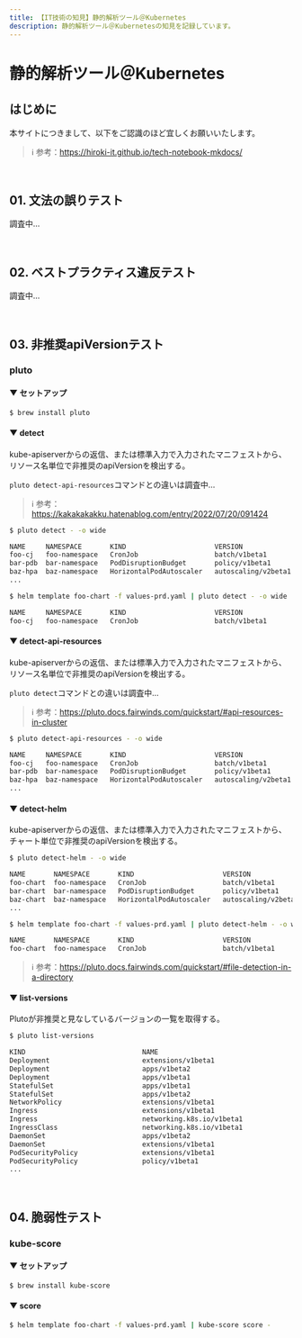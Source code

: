 ```yaml
---
title: 【IT技術の知見】静的解析ツール＠Kubernetes
description: 静的解析ツール＠Kubernetesの知見を記録しています。
---
```


# 静的解析ツール＠Kubernetes

## はじめに

本サイトにつきまして、以下をご認識のほど宜しくお願いいたします。



> ℹ️ 参考：https://hiroki-it.github.io/tech-notebook-mkdocs/

<br>

## 01. 文法の誤りテスト

調査中...

<br>

## 02. ベストプラクティス違反テスト

調査中...


<br>

## 03. 非推奨apiVersionテスト

### pluto

#### ▼ セットアップ

```bash
$ brew install pluto
```

#### ▼ detect

kube-apiserverからの返信、または標準入力で入力されたマニフェストから、リソース名単位で非推奨のapiVersionを検出する。

```pluto detect-api-resources```コマンドとの違いは調査中...

> ℹ️ 参考：https://kakakakakku.hatenablog.com/entry/2022/07/20/091424

```bash
$ pluto detect - -o wide

NAME     NAMESPACE       KIND                      VERSION               REPLACEMENT      DEPRECATED   DEPRECATED IN   REMOVED   REMOVED IN
foo-cj   foo-namespace   CronJob                   batch/v1beta1         batch/v1         true         v1.21.0         false     v1.25.0  
bar-pdb  bar-namespace   PodDisruptionBudget       policy/v1beta1        policy/v1        true         v1.21.0         false     v1.25.0     
baz-hpa  baz-namespace   HorizontalPodAutoscaler   autoscaling/v2beta1   autoscaling/v2   true         v1.22.0         false     v1.25.0    
...
```

```bash
$ helm template foo-chart -f values-prd.yaml | pluto detect - -o wide

NAME     NAMESPACE       KIND                      VERSION               REPLACEMENT      DEPRECATED   DEPRECATED IN   REMOVED   REMOVED IN
foo-cj   foo-namespace   CronJob                   batch/v1beta1         batch/v1         true         v1.21.0         false     v1.25.0  
```


#### ▼ detect-api-resources

kube-apiserverからの返信、または標準入力で入力されたマニフェストから、リソース名単位で非推奨のapiVersionを検出する。

```pluto detect```コマンドとの違いは調査中...

> ℹ️ 参考：https://pluto.docs.fairwinds.com/quickstart/#api-resources-in-cluster

```bash
$ pluto detect-api-resources - -o wide

NAME     NAMESPACE       KIND                      VERSION               REPLACEMENT      DEPRECATED   DEPRECATED IN   REMOVED   REMOVED IN
foo-cj   foo-namespace   CronJob                   batch/v1beta1         batch/v1         true         v1.21.0         false     v1.25.0  
bar-pdb  bar-namespace   PodDisruptionBudget       policy/v1beta1        policy/v1        true         v1.21.0         false     v1.25.0     
baz-hpa  baz-namespace   HorizontalPodAutoscaler   autoscaling/v2beta1   autoscaling/v2   true         v1.22.0         false     v1.25.0    
...
```

#### ▼ detect-helm

kube-apiserverからの返信、または標準入力で入力されたマニフェストから、チャート単位で非推奨のapiVersionを検出する。


```bash
$ pluto detect-helm - -o wide

NAME       NAMESPACE       KIND                      VERSION               REPLACEMENT      DEPRECATED   DEPRECATED IN   REMOVED   REMOVED IN
foo-chart  foo-namespace   CronJob                   batch/v1beta1         batch/v1         true         v1.21.0         false     v1.25.0  
bar-chart  bar-namespace   PodDisruptionBudget       policy/v1beta1        policy/v1        true         v1.21.0         false     v1.25.0     
baz-chart  baz-namespace   HorizontalPodAutoscaler   autoscaling/v2beta1   autoscaling/v2   true         v1.22.0         false     v1.25.0     
...
```


```bash
$ helm template foo-chart -f values-prd.yaml | pluto detect-helm - -o wide

NAME       NAMESPACE       KIND                      VERSION               REPLACEMENT      DEPRECATED   DEPRECATED IN   REMOVED   REMOVED IN
foo-chart  foo-namespace   CronJob                   batch/v1beta1         batch/v1         true         v1.21.0         false     v1.25.0  
```

> ℹ️ 参考：https://pluto.docs.fairwinds.com/quickstart/#file-detection-in-a-directory


#### ▼ list-versions

Plutoが非推奨と見なしているバージョンの一覧を取得する。



```bash
$ pluto list-versions

KIND                             NAME                                   DEPRECATED IN   REMOVED IN   REPLACEMENT                            COMPONENT     
Deployment                       extensions/v1beta1                     v1.9.0          v1.16.0      apps/v1                                k8s           
Deployment                       apps/v1beta2                           v1.9.0          v1.16.0      apps/v1                                k8s           
Deployment                       apps/v1beta1                           v1.9.0          v1.16.0      apps/v1                                k8s           
StatefulSet                      apps/v1beta1                           v1.9.0          v1.16.0      apps/v1                                k8s           
StatefulSet                      apps/v1beta2                           v1.9.0          v1.16.0      apps/v1                                k8s           
NetworkPolicy                    extensions/v1beta1                     v1.9.0          v1.16.0      networking.k8s.io/v1                   k8s           
Ingress                          extensions/v1beta1                     v1.14.0         v1.22.0      networking.k8s.io/v1                   k8s           
Ingress                          networking.k8s.io/v1beta1              v1.19.0         v1.22.0      networking.k8s.io/v1                   k8s           
IngressClass                     networking.k8s.io/v1beta1              v1.19.0         v1.22.0      networking.k8s.io/v1                   k8s           
DaemonSet                        apps/v1beta2                           v1.9.0          v1.16.0      apps/v1                                k8s           
DaemonSet                        extensions/v1beta1                     v1.9.0          v1.16.0      apps/v1                                k8s           
PodSecurityPolicy                extensions/v1beta1                     v1.10.0         v1.16.0      policy/v1beta1                         k8s           
PodSecurityPolicy                policy/v1beta1                         v1.21.0         v1.25.0      n/a                                    k8s        
...
```


<br>

## 04. 脆弱性テスト

### kube-score

#### ▼ セットアップ

```bash
$ brew install kube-score
```

#### ▼ score

```bash
$ helm template foo-chart -f values-prd.yaml | kube-score score -
```

<br>
